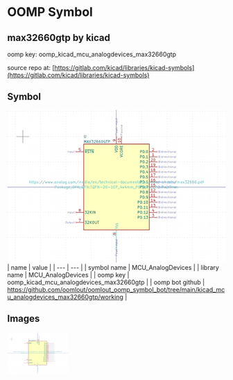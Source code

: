# OOMP Symbol  
## max32660gtp  by kicad  
  
oomp key: oomp_kicad_mcu_analogdevices_max32660gtp  
  
source repo at: [https://gitlab.com/kicad/libraries/kicad-symbols](https://gitlab.com/kicad/libraries/kicad-symbols)  
## Symbol  
  
[![working.png](working_600.png)](working.png)  
| name | value | 
| --- | --- | 
| symbol name | MCU_AnalogDevices | 
| library name | MCU_AnalogDevices | 
| oomp key | oomp_kicad_mcu_analogdevices_max32660gtp | 
| oomp bot github | https://github.com/oomlout/oomlout_oomp_symbol_bot/tree/main/kicad_mcu_analogdevices_max32660gtp/working | 
## Images  
  
[![working.png](working_140.png)](working.png)  
